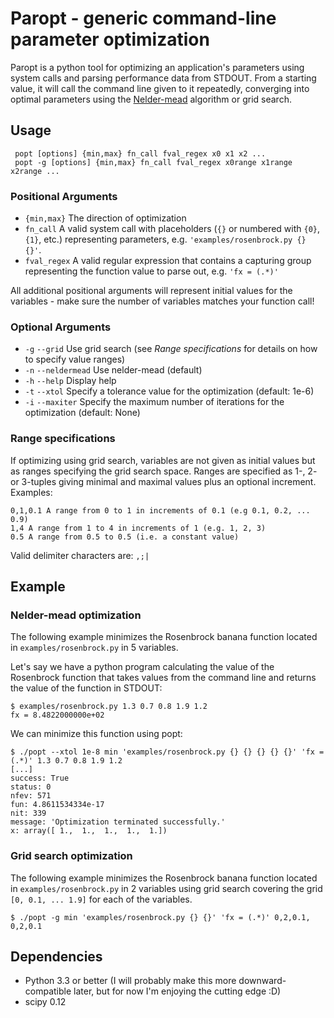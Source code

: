 # Paropt - generic command-line parameter optimization

Paropt is a python tool for optimizing an application's parameters using system calls and parsing performance data from STDOUT. From a starting value, it will call the command line given to it repeatedly, converging into optimal parameters using the [Nelder-mead](http://en.wikipedia.org/wiki/Nelder%E2%80%93Mead_method) algorithm or grid search.

## Usage

     popt [options] {min,max} fn_call fval_regex x0 x1 x2 ...
     popt -g [options] {min,max} fn_call fval_regex x0range x1range x2range ...

### Positional Arguments

  * `{min,max}` The direction of optimization
  * `fn_call` A valid system call with placeholders (`{}` or numbered with `{0}`, `{1}`, etc.) representing parameters, e.g. `'examples/rosenbrock.py {} {}'`.
  * `fval_regex` A valid regular expression that contains a capturing group representing the function value to parse out, e.g. `'fx = (.*)'`

All additional positional arguments will represent initial values for the variables - make sure the number of variables matches your function call!

### Optional Arguments

  * `-g` `--grid` Use grid search (see *Range specifications* for details on how to specify value ranges)
  * `-n` `--neldermead` Use nelder-mead (default)
  * `-h` `--help` Display help
  * `-t` `--xtol` Specify a tolerance value for the optimization (default: 1e-6)
  * `-i` `--maxiter` Specify the maximum number of iterations for the optimization (default: None)

### Range specifications

If optimizing using grid search, variables are not given as initial values but as ranges specifying the grid search space. Ranges are specified as 1-, 2- or 3-tuples giving minimal and maximal values plus an optional increment. Examples:

	0,1,0.1	A range from 0 to 1 in increments of 0.1 (e.g 0.1, 0.2, ... 0.9)
	1,4	A range from 1 to 4 in increments of 1 (e.g. 1, 2, 3)
	0.5	A range from 0.5 to 0.5 (i.e. a constant value)

Valid delimiter characters are: `,;|`

## Example

### Nelder-mead optimization

The following example minimizes the Rosenbrock banana function located in `examples/rosenbrock.py` in 5 variables.

Let's say we have a python program calculating the value of the Rosenbrock function that takes values from the command line and returns the value of the function in STDOUT:

    $ examples/rosenbrock.py 1.3 0.7 0.8 1.9 1.2
    fx = 8.4822000000e+02 

We can minimize this function using popt:

    $ ./popt --xtol 1e-8 min 'examples/rosenbrock.py {} {} {} {} {}' 'fx = (.*)' 1.3 0.7 0.8 1.9 1.2
    [...]
    success: True
    status: 0
    nfev: 571
    fun: 4.8611534334e-17
    nit: 339
    message: 'Optimization terminated successfully.'
    x: array([ 1.,  1.,  1.,  1.,  1.])

### Grid search optimization

The following example minimizes the Rosenbrock banana function located in `examples/rosenbrock.py` in 2 variables using grid search covering the grid `[0, 0.1, ... 1.9]` for each of the variables.

	$ ./popt -g min 'examples/rosenbrock.py {} {}' 'fx = (.*)' 0,2,0.1, 0,2,0.1

## Dependencies

* Python 3.3 or better (I will probably make this more downward-compatible later, but for now I'm enjoying the cutting edge :D)
* scipy 0.12

